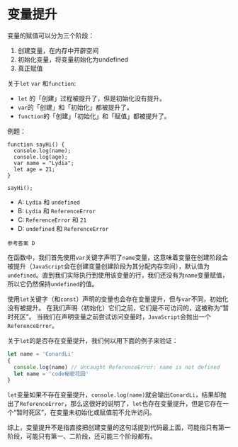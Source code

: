 # 变量提升

变量的赋值可以分为三个阶段：

1. 创建变量，在内存中开辟空间
2. 初始化变量，将变量初始化为undefined
3. 真正赋值



关于`let` `var` 和`function`:

- `let` 的「创建」过程被提升了，但是初始化没有提升。
- `var`的「创建」和「初始化」都被提升了。
- `function`的「创建」「初始化」和「赋值」都被提升了。



例题：

```text
function sayHi() {
  console.log(name);
  console.log(age);
  var name = "Lydia";
  let age = 21;
}

sayHi();
```

- A: `Lydia` 和 `undefined`
- B: `Lydia` 和 `ReferenceError`
- C: `ReferenceError` 和 `21`
- D: `undefined` 和 `ReferenceError`

```
参考答案 D
```

在函数中，我们首先使用`var`关键字声明了`name`变量，这意味着变量在创建阶段会被提升（`JavaScript`会在创建变量创建阶段为其分配内存空间），默认值为`undefined`。直到我们实际执行到使用该变量的行，我们还没有为`name`变量赋值，所以它仍然保持`undefined`的值。

使用`let`关键字（和`const`）声明的变量也会存在变量提升，但与`var`不同，初始化没有被提升。 在我们声明（初始化）它们之前，它们是不可访问的，这被称为“暂时死区”。 当我们在声明变量之前尝试访问变量时，`JavaScript`会抛出一个`ReferenceError`。

关于`let`的是否存在变量提升，我们何以用下面的例子来验证：

```js
let name = 'ConardLi'
{
  console.log(name) // Uncaught ReferenceError: name is not defined
  let name = 'code秘密花园'
}
```

`let`变量如果不存在变量提升，`console.log(name)`就会输出`ConardLi`，结果却抛出了`ReferenceError`，那么这很好的说明了，`let`也存在变量提升，但是它存在一个“暂时死区”，在变量未初始化或赋值前不允许访问。



综上，变量提升不是指直接把创建变量的这句话提到代码最上面，可能指只有第一阶段，可能只有第一、二阶段，还可能三个阶段都有。